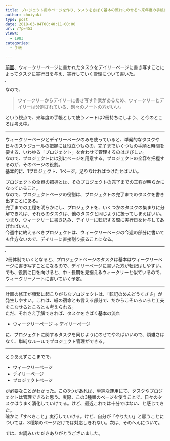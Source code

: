 ```yaml
---
title: プロジェクト用のページを作り、タスクをさばく基本の流れにのせる〜来年度の手帳に向けて3〜
author: choiyaki
type: post
date: 2018-03-04T00:40:11+00:00
url: /?p=453
views:
  - 1983
categories:
  - 手帳

---
```

[前回][1]、ウィークリーページに書かれたタスクをデイリーページに書き写すことによってタスクに実行日を与え、実行していく管理について書いた。

<a href="https://www.flickr.com/photos/57988299@N08/26536084648" target="_blank" rel="nofollow"><img src="https://i0.wp.com/farm5.static.flickr.com/4627/26536084648_7877b2b4c5.jpg?w=660" alt="" title="IMG_1062 by choiyaki, on Flickr" style="border: 1px solid black;" data-recalc-dims="1" /></a>

なので、

> ウィークリーからデイリーに書き写す作業があるため、ウィークリーとデイリーは分割されている、別々のノートの方がいい。 

という視点で、来年度の手帳として使うノートは2冊持ちにしよう、と今のところは考え中。

* * *

ウィークリーページとデイリーページのみを使っていると、単発的なタスクや日々のスケジュールの把握には役立つものの、完了までいくつもの手順と時間を要する、いわゆる「プロジェクト」を合わせて管理するのはきびしい。  
なので、プロジェクトには別にページを用意する。プロジェクトの全容を把握するのが、そのページの役割。  
基本的に、1プロジェクト、1ページ。足りなければつけたせばいい。

プロジェクトの全容の把握とは、そのプロジェクトの完了までの工程が明らかになっていること。  
なので、プロジェクトページの役割は、プロジェクトの完了までのタスクを書き出すことにある。  
完了までの工程を明らかにし、プロジェクトを、いくつかのタスクの集まりに分解できれば、それらのタスクは、他のタスクと同じように扱ってしまえばいい。  
つまり、ウィークリーに書き込み、デイリーに転記する際に実行日を付与してあげればいい。  
今週中に終えるべきプロジェクトは、ウィークリーページの今週の部分に書いても仕方ないので、デイリーに直接割り振ることになる。

* * *

<a href="https://www.flickr.com/photos/57988299@N08/25633253357" target="_blank" rel="nofollow"><img src="https://i2.wp.com/farm5.static.flickr.com/4716/25633253357_fbb60c6a00.jpg?w=660" alt="" title="IMG_1123 by choiyaki, on Flickr" style="border: 1px solid black;" data-recalc-dims="1" /></a>

2冊体制でいくとなると、プロジェクトページのタスクは基本はウィークリーページに書き写すことになるので、デイリーページに書いた方が転記はしやすい。でも、役割に目を向けると、中・長期を見据えるウィークリーと似ているので、ウィークリーノートに書いていく予定。

* * *

計画の修正が頻繁に起こりがちなプロジェクトは、「転記のめんどうくささ」が発生しやすい。これは、紙の宿命とも言える部分で、だからこそいろいろと工夫をこなせるところとも考えられる。  
ただ、それさえ了解できれば、タスクをさばく基本の流れ

  * ウィークリーページ → デイリーページ

に、プロジェクトに関するタスクを同じようにのせてやればいいので、煩雑さはなく、単純なルールでプロジェクト管理ができる。

* * *

とりあえずここまでで、

  * ウィークリーページ
  * デイリーページ
  * プロジェクトページ

が必要なことがわかった。この3つがあれば、単純な運用にて、タスクやプロジェクトは管理できると思う。実際、この3種類のページを使うことで、日々のタスクはうまく消化していけてる。けど、最近これでは十分ではない、と感じてきた。  
確かに「すべきこと」実行していける。けど、自分が「やりたい」と願うことについては、3種類のページだけでは対応しきれない。次は、そのへんについて。

では、お読みいただきありがとうございました。

 [1]: https://choiyaki.com/?p=446